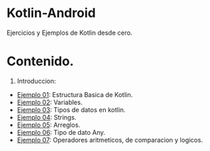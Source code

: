 # Kotlin-Android
Ejercicios y Ejemplos de Kotlin desde cero.

# Contenido.
1. Introduccion: <br>

 - [Ejemplo 01](EjemplosBasicos/Ejemplo01.kt): Estructura Basica de Kotlin.
 - [Ejemplo 02](EjemplosBasicos/Ejemplo02.kt): Variables.
 - [Ejemplo 03](EjemplosBasicos/Ejemplo03.kt): Tipos de datos en kotlin.
 - [Ejemplo 04](EjemplosBasicos/Ejemplo04.kt): Strings.
 - [Ejemplo 05](EjemplosBasicos/Ejemplo05.kt): Arreglos.
 - [Ejemplo 06](EjemplosBasicos/Ejemplo06.kt): Tipo de dato Any.
 - [Ejemplo 07](EjemplosBasicos/Ejemplo07.kt): Operadores aritmeticos, de comparacion y logicos.

